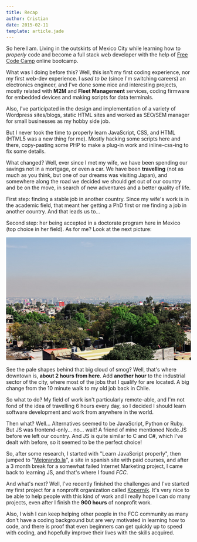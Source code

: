 ```yaml
---
title: Recap
author: Cristian
date: 2015-02-11
template: article.jade
---
```


So here I am. Living in the outskirts of Mexico City while learning how to _properly_ code and become a full stack web developer with the help of [Free Code Camp](https://www.freecodecamp.org) online bootcamp.

What was I doing before this? Well, this isn't my first coding experience, nor my first web-dev experience. I *used to be* (since I'm switching careers) an electronics engineer, and I've done some nice and interesting projects, mostly related with **M2M** and **Fleet Management** services, coding firmware for embedded devices and making scripts for data terminals.

Also, I've participated in the design and implementation of a variety of Wordpress sites/blogs, static HTML sites and worked as SEO/SEM manager for small businesses as my hobby side job.

But I never took the time to properly learn JavaScript, CSS, and HTML (HTML5 was a new thing for me). Mostly hacking some scripts here and there, copy-pasting some PHP to make a plug-in work and inline-css-ing to fix some details.

What changed? Well, ever since I met my wife, we have been spending our savings not in a mortgage, or even a car. We have been **travelling** (not as much as you think, but one of our dreams was visiting Japan), and somewhere along the road we decided we should get out of our country and be on the move, in search of new adventures and a better quality of life.

First step: finding a stable job in another country. Since my wife's work is in the academic field, that meant her getting a PhD first or me finding a job in another country. And that leads us to...

<span class="more"></span>

Second step: her being accepted in a doctorate program here in Mexico (top choice in her field). As for me? Look at the next picture:

![Mexico City Downtown](downtown.jpg)

See the pale shapes behind that big cloud of smog? Well, that's where downtown is, **about 2 hours from here**. Add **another hour** to the industrial sector of the city, where most of the jobs that I qualify for are located. A big change from the 10 minute walk to my old job back in Chile.

So what to do? My field of work isn't particularly remote-able, and I'm not fond of the idea of travelling 6 hours every day, so I decided I should learn software development and work from anywhere in the world.

Then what? Well... Alternatives seemed to be JavaScript, Python or Ruby. But JS was frontend-only... no... wait! A friend of mine mentioned Node.JS before we left our country.
And JS is quite similar to C and C#, which I've dealt with before, so it seemed to be the perfect choice!

So, after some research, I started with "Learn JavaScript properly", then jumped to "[Mejorando.la](http://mejorando.la)", a site in spanish site with paid courses, and after a 3 month break for a somewhat failed Internet Marketing project, I came back to learning JS, and that's where I found *FCC*.

And what's next? Well, I've recently finished the challenges and I've started my first project for a nonprofit organization called [Kopernik](http://kopernik.info/). It's very nice to be able to help people with this kind of work and I really hope I can do many projects, even after I finish the **900 hours** of nonprofit work.

Also, I wish I can keep helping other people in the FCC community as many don't have a coding background but are very motivated in learning how to code, and there is proof that even beginners can get quickly up to speed with coding, and hopefully improve their lives with the skills acquired.
